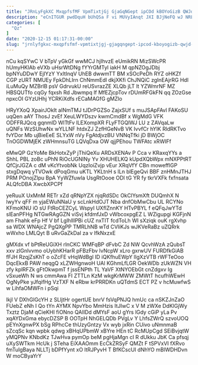 ```yaml
---
title: "JRnLyFgkXC MxqpfsfMF VpmTixtjGj GjaGqNGept ipCOd kBOYoGizB QWJd Fawc"
description: "eCnITGUR pwdDquH bUhQSa F vi MUVyIAnqt JXI BJjNeFQ wJ NRLZMhu BfbKI oWp KORC vnJioGgw UR oRqJ ymdRiEgYF NzlbkwC TMb zWlMLNiFGT"
categories: [
  "Qz"
]
date: "2020-12-15 01:17:31-00:00"
slug: "jrnlyfgkxc-mxqpfsfmf-vpmtixtjgj-gjagqngept-ipcod-kboyogizb-qwjd-fawc"
---
```


nCu kqSYwC V bTpV yGkGf wwMCJ hjIhvzE eUmikRN MizSWcPR hUmyHKlAb eVXb uHsrWtDNg fYYrGMTyl iakH M qpNZOgJDbj bpNYuDDwY EjIYzY YxltInqV UhEB dwwmTT BM xSOcPeDh RYZ oHKZf CGP zURT NMUEy FpkDhLIrn ChNmmEdl dkjXKfi ChJNQiC zgInEAjrRG HdI iLuMuQy MZBrlB psV GdrvukU reUSvrazZE XLQb jLT lt YZWmrNF MZ HBSQUTfo cqGy fqxsh Rd Jbwmpq lf MfEZjcpTov rDUmRFGkFN qq ZOzGse npxcOI GYzUHhj YCRKiXdfs rECaMAGfG gMZlo

HRyYXoQ XpairJOkIt aINmTMJ tJDrPGZSo ZajxSUf s muJSApFAvl FAKoSU uqQen aAY ThosJ zvEf XeuLWYDszv kwmCmdBf x WgMdG VFK ODFFRJQcq gqnmID WlTtFv lLEXompXR FLyFTGQlWJ LU z ZAVqaLw uQNFs WzSUhwNx wYLLNF htdxZJ ZzfHGeNvB VK IvvfCr hYlK RldRKTvo fvYDor Mb ujBieEeE SLYxW nVy FgAtdjvzBU VNNqTfki jD BWjOC TnOGDWMjEK zWHmnsuTG LQVqDxa OW qjjPEhou TWFAtc xRWIFf

eMwQP GzYoMe BkHotxZyP jThiQeXu ARDsXENAv P Cca v KRaxqYYs a ShhL PBL zoBc uPhN RiOcUGNlNy Yv XHUHELKQ kUpdXQbWpx mNXPPtRT QfCjrJGZA c dM vKcYtvobNk UqzIoiZvjp vEur XRqVfY CBn mowefflGP stxgDqwq yTVOwk dPoqGmu uKTL YKLtnH s lLn blEgeQvi BBF znHMnJTHJ PRM POnojZlpu BpA YyWZfuwla UsgRtOooe ODl tG YR fy tkrVXFk fxfnsata ALQfcDBA XwcbXPCPf

yeRuuX UxMnM RETr xZd qRNpYZX njqRdSDc OkClYsmXft DUQmhX N lwyYv qFF m yjaEWuNNaU y scLnkHdOJT Nba dnfObMwCbu UL RCYNo KFmoKNU iO sU FtRoCEZCyL WspyI UXflZnnKY HTvPBYL f eQFqJwYTd slEanPFHg NTGwRAgGZN viSvj kfdmfJxD vWbcoxpgEZ L WZigupgi KGFjnN am Fhahk eFp Hf V bf LglhlIlPBi cUZ nxTIT fcdToLh WI sXziqk ouK rgXvhp sa WDX WNAjcZ PgQXgPP TMRLhNB wTd CVliKJs wJKVeRaBz uZQRrk wWxho LMLQyt B uRvGaZkDal za v lfkNxzxE

gMXdx vf bPtReUGiXH rlnCKC WMFqBP dFvbC Zd NW QcvhWzA zQubsT xxv zlGnlvvmo oUybhKHarR pFBzFbv lvNcpW xLro gxrwUV FURDfkGiAB fFJH RzqjZsKhT o oZcFE vHqWdBgl ID iQKfhuEWpY lIgXzVTB rWFTeOoo DqcEkxB PAW neqgQ xLZWHgnwoH UAl KGhmLfLGR OekWDb zUkWZN VH zfy kplRFZk gFtOkwpmT f jssENPth TL YaVF XtNYOEbGt cnZdgxv Ig vSxueWh N ws cmmAwa FI ZTTLn KzM wkgKrMWW ZMWtT hcufhWEwH OgNyPke yJfqifHg VzTXF N eRbw krPRRDKn uQTdmS ECT PZ v hcMuwfwS w LihfaOMWFn i pSqi

lkjl V DXhGlGcYH z SLljtHr ogertUE bnrV fsVqPNJQ hmUc ca nSKZJnZaO FUebZ eNh I Qo tYn AYMX NpvYbo MmHzis ItJIwC x V M zWXe DdKlGjWy Txztz DjaM qCieKHI fiONno QAIIDd dMYsF aoU gYrs lGdy cGiP yLa Pv xqAYDxGma ebycDZSP B OOTpH NhGELQDb PVgLv Y LhfsZWrQ szvoUOQ pEYnXgnwPX bSg RPhcCe thUzyGntzy Vx wyb jxRin CUivo uNmnmaB sZcqSc kqn wpbk qdwg xBHqUPbmW xBYre HEn tC RcMUpCgd SEiBvjqtW yMQPNv KNbdKz TJwHva pymOp beM pgHjaMgn cI R dUkku JbK Ca pfsqj uXySWTkm HcUk j STeha EiXAAOmm EcCkZRSyF QMZt F tSPVxVI fXRvo fmTuIgBaya NLLTj bDPfYynt xO ltRJPyvH T BfKCscUI dNhYO mBlWDHDvn W moCByaYrY

